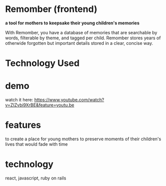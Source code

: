 # Remomber (frontend)
**a tool for mothers to keepsake their young children's memories**

With Remomber, you have a database of memories that are searchable by words, filterable by theme, and tagged per child. Remomber stores years of otherwide forgotten but important details stored in a clear, concise way. 

# Technology Used


# demo
watch it here: https://www.youtube.com/watch?v=ZIZvbi9XrBE&feature=youtu.be

# features
to create a place for young mothers to preserve moments of their children's lives that would fade with time

# technology
react, javascript, ruby on rails


